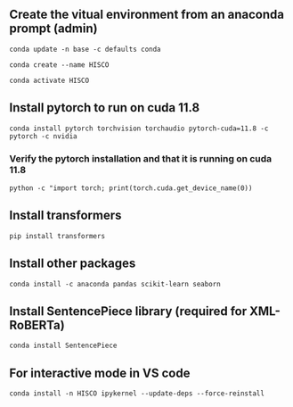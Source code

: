 ## Create the vitual environment from an anaconda prompt (admin)
`conda update -n base -c defaults conda`

`conda create --name HISCO`

`conda activate HISCO`

## Install pytorch to run on cuda 11.8
`conda install pytorch torchvision torchaudio pytorch-cuda=11.8 -c pytorch -c nvidia`
### Verify the pytorch installation and that it is running on cuda 11.8
`python -c "import torch; print(torch.cuda.get_device_name(0))`

## Install transformers
`pip install transformers`

## Install other packages
`conda install -c anaconda pandas scikit-learn seaborn`

## Install SentencePiece library (required for XML-RoBERTa)
`conda install SentencePiece`

## For interactive mode in VS code
`conda install -n HISCO ipykernel --update-deps --force-reinstall`